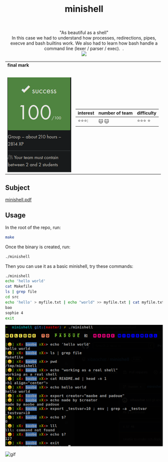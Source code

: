<h1 align="center">
   <b font size="15" face="arial" ><br><br>minishell</font></b></h1>
   <p align="center">
  "As beautiful as a shell" <br>
  In this case we had to understand how processes, redirections, pipes, execve and bash builtins work. We also had to learn how bash handle a command line (lexer / parser / exec).
  </a>.</br>
  <img src="https://img.shields.io/badge/c-007ACC?style=for-the-badge&logo=c&logoColor=white">
  <table  align="center">
<td>
 <b face="arial" >final mark<br><br></font></b></p>
 <img src="https://github.com/xibaochat/minishell/blob/master/minishell_mark.png">
 

</td>

<td>

| interest                     | number of team          | difficulty                      |
| ---------------------------- | ----------              | ----------                      |
|    :star::star::star:: | :cat: :cat:|  :star::star::star: :star:|

</td>
</tr>
</table>

## Subject
[minishell.pdf](https://github.com/xibaochat/minishell/blob/master/minishell.pdf)


## Usage

In the root of the repo, run:
```bash
make
```

Once the binary is created, run:
```bash
./minishell
```

Then you can use it as a basic minishell, try these commands:
```bash
./minishell
echo 'hello world'
cat Makefile
ls | grep file
cd src
echo 'hello' > myfile.txt | echo "world" >> myfile.txt | cat myfile.txt
bao
sophie 4
exit
``` 

<img src="https://github.com/xibaochat/minishell/blob/master/minishell_screenshot.png">

![gif](https://github.com/xibaochat/minishell/blob/master/minishell.gif)

